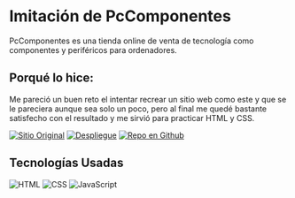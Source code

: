 # Imitación de PcComponentes

PcComponentes es una tienda online de venta de tecnología como componentes y periféricos para ordenadores.

## Porqué lo hice:
Me pareció un buen reto el intentar recrear un sitio web como este y que se le pareciera aunque sea solo un poco, pero al final me quedé bastante satisfecho con el resultado y me sirvió para practicar HTML y CSS.

[![Sitio Original](https://img.shields.io/static/v1?label=&message=Sitio%20Original&color=FF0000&style=for-the-badge)](https://www.pccomponentes.com)
[![Despliegue](https://img.shields.io/static/v1?label=&message=Github%20Pages&color=00A50C&style=for-the-badge)](https://github.com/jaamdev)
[![Repo en Github](https://img.shields.io/static/v1?label=&message=Repo%20Github&color=000000&style=for-the-badge&logo=github&logoColor=white)](https://github.com/jaamdev/pccomponentes-project)

## Tecnologías Usadas
![HTML](https://img.shields.io/static/v1?label=&message=HTML5&color=E34F26&logo=html5&logoColor=white&style=for-the-badge)
![CSS](https://img.shields.io/static/v1?label=&message=CSS3&color=1572B6&logo=css3&logoColor=white&style=for-the-badge)
![JavaScript](https://img.shields.io/static/v1?label=&message=JavaScript&color=F7DF1E&logo=javascript&logoColor=white&style=for-the-badge)
